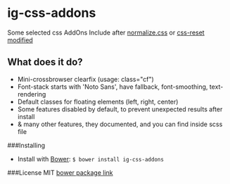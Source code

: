 # ig-css-addons
Some selected css AddOns
Include after [normalize.css](https://github.com/necolas/normalize.css) or [css-reset modified](https://github.com/ikeagold/css-reset)

## What does it do?
* Mini-crossbrowser clearfix (usage: class="cf")
* Font-stack starts with 'Noto Sans', have fallback, font-smoothing, text-rendering
* Default classes for floating elements (left, right, center)
* Some features disabled by default, to prevent unexpected results after install
* & many other features, they documented, and you can find inside scss file

###Installing
* Install with [Bower](http://bower.io): `$ bower install ig-css-addons`

###License
MIT
[bower package link](https://www.npmjs.org/package/gulp-gold)